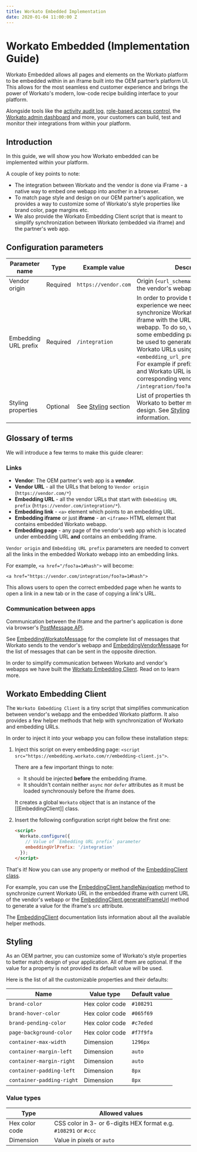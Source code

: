 ```yaml
---
title: Workato Embedded Implementation
date: 2020-01-04 11:00:00 Z
---
```


# Workato Embedded (Implementation Guide)
Workato Embedded allows all pages and elements on the Workato platform to be embedded within in an iframe built into the OEM partner’s platform UI. This allows for the most seamless end customer experience and brings the power of Workato's modern, low-code recipe building interface to your platform.

Alongside tools like the [activity audit log](/features/activity-audit-log.md), [role-based access control](/user-accounts-and-teams/team-collaboration.md#team-roles), the [Workato admin dashboard](/features/admin-dashboard.md) and more, your customers can build, test and monitor their integrations from within your platform.

## Introduction
In this guide, we will show you how Workato embedded can be implemented within your platform.

A couple of key points to note:

- The integration between Workato and the vendor is done via iFrame - a native way to embed one webapp into another in a browser.
- To match page style and design on our OEM partner's application, we provides a way to customize some of Workato's style properties like brand color, page margins etc.
- We also provide the Workato Embedding Client script that is meant to simplify synchronization between Workato (embedded via iframe) and the partner's web app.

## Configuration parameters

| Parameter name | Type | Example value | Description |
|----------------|------|---------------|-------------|
| Vendor origin | Required | `https://vendor.com` | Origin (`<url_schema>://<url_host>`) of the vendor's webapp. |
| Embedding URL prefix | Required | `/integration` | In order to provide the best user experience we need a way to synchronize Workato URL from the iframe with the URL of the vendor's webapp. To do so, vendor have to pick some embedding path prefix that will be used to generate vendor URLs from Workato URLs using this pattern: `<embedding_url_prefix>/<workato_url>`. For example if prefix is `/integration` and Workato URL is `/foo?a=1#hash` then corresponding vendor URL will be `/integration/foo?a=1#hash`. |
| Styling properties | Optional | See [Styling](#styling) section | List of properties that customize Workato to better match vendor's design. See [Styling](#styling) section for more information. |

## Glossary of terms

We will introduce a few terms to make this guide clearer:

### Links

- **Vendor**: The OEM partner's web app is a **_vendor_**.  
- **Vendor URL** - all the URLs that belong to `Vendor origin` (`https://vendor.com/*`)
- **Embedding URL** - all the vendor URLs that start with `Embedding URL prefix` (`https://vendor.com/integration/*`).
- **Embedding link** - `<a>` element which points to an embedding URL.
- **Embedding iframe** or just **iframe** - an `<iframe>` HTML element that contains embedded Workato webapp.  
- **Embedding page** - any page of the vendor's web app which is located under embedding URL **and**  contains an embedding iframe.

`Vendor origin` and `Embedding URL prefix` parameters are needed to convert all the links in the embedded Workato webapp into an embedding links.

For example, `<a href="/foo?a=1#hash">` will become:

```
<a href="https://vendor.com/integration/foo?a=1#hash">
```

This allows users to open the correct embedded page when he wants to open a link in a new tab or in the case of copying a link's URL.

### Communication between apps
Communication between the iframe and the partner's application is done via browser's [PostMessage API](https://developer.mozilla.org/en-US/docs/Web/API/Window/postMessage).

See [EmbeddingWorkatoMessage](https://workato.github.io/full-embed-sample/globals.html#embeddingworkatomessage) for the complete list of messages that Workato sends to the vendor's webapp and [EmbeddingVendorMessage](https://workato.github.io/full-embed-sample/globals.html#embeddingvendormessage) for the list of messages
that can be sent in the opposite direction.

In order to simplify communication between Workato and vendor's webapps we have built the [Workato Embedding Client](#workato-embedding-client). Read on to learn more.

## Workato Embedding Client

The `Workato Embedding Client` is a tiny script that simplifies communication between vendor's webapp and the embedded Workato platform. It also provides a few helper methods that help with synchronization of Workato and embedding URLs.

In order to inject it into your webapp you can follow these installation steps:

1. Inject this script on every embedding page: `<script src="https://embedding.workato.com/r/embedding-client.js">`.

    There are a few important things to note:
    - It should be injected **before** the embedding iframe.
    - It shouldn't contain neither `async` nor `defer` attributes as it must be loaded synchronously before the iframe does.

    It creates a global `Workato` object that is an instance of the [[EmbeddingClient]] class.

2. Insert the following configuration script right below the first one:
    ```html
    <script>
      Workato.configure({
        // Value of `Embedding URL prefix` parameter
        embeddingUrlPrefix: '/integration'
      });
    </script>
    ```

That's it! Now you can use any property or method of the [EmbeddingClient class](https://workato.github.io/full-embed-sample/classes/embeddingclient.html).

For example, you can use the [EmbeddingClient.handleNavigation](https://workato.github.io/full-embed-sample/classes/embeddingclient.html#handlenavigation) method to synchronize current Workato URL in the embedded
iframe with current URL of the vendor's webapp or the [EmbeddingClient.generateIFrameUrl](https://workato.github.io/full-embed-sample/classes/embeddingclient.html#generateiframeurl) method to generate a value for the iframe's `src` attribute.

The [EmbeddingClient](https://workato.github.io/full-embed-sample/classes/embeddingclient.html) documentation lists information about all the available helper methods.

## Styling

As an OEM partner, you can customize some of Workato's style properties to better match design of your application. All of them are optional. If the value for a property is not provided its default value will be used.

Here is the list of all the customizable properties and their defaults:

| Name | Value type | Default value |
|------|------------|---------------|
| `brand-color` | 	Hex color code | `#108291` |
| `brand-hover-color` | 	Hex color code | `#065f69` |
| `brand-pending-color` | 	Hex color code | `#c7eded` |
| `page-background-color` | Hex color code | `#f7f9fa` |
| `container-max-width` | Dimension | `1296px` |
| `container-margin-left` | Dimension | `auto` |
| `container-margin-right` | Dimension | `auto` |
| `container-padding-left` | Dimension | `8px` |
| `container-padding-right` | Dimension | `8px` |

### Value types

| Type | Allowed values |
|------|----------------|
| Hex color code | CSS color in 3- or 6-digits HEX format e.g. `#108291` or `#ccc` |
| Dimension | Value in pixels or `auto` |
